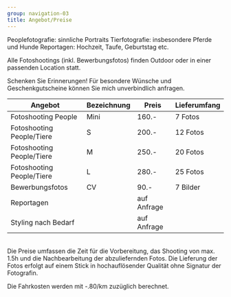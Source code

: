 ```yaml
---
group: navigation-03
title: Angebot/Preise
---
```

Peoplefotografie: sinnliche Portraits
Tierfotografie: insbesondere Pferde und Hunde
Reportagen: Hochzeit, Taufe, Geburtstag etc.

Alle Fotoshootings (inkl. Bewerbungsfotos) finden Outdoor oder in einer passenden Location statt.

Schenken Sie Erinnerungen!
Für besondere Wünsche und Geschenkgutscheine können Sie mich unverbindlich anfragen.

Angebot | Bezeichnung | Preis | Lieferumfang
---|---|---|---
Fotoshooting People | Mini | 160.- | 7 Fotos
Fotoshooting People/Tiere | S | 200.- | 12 Fotos
Fotoshooting People/Tiere | M | 250.- | 20 Fotos
Fotoshooting People/Tiere | L | 280.- | 25 Fotos
Bewerbungsfotos | CV | 90.- | 7 Bilder
Reportagen |  | auf Anfrage | 
Styling nach Bedarf |  | auf Anfrage |

<br>
Die Preise umfassen die Zeit für die Vorbereitung, das Shooting von max. 1.5h und die Nachbearbeitung der abzuliefernden Fotos. Die Lieferung der Fotos erfolgt auf einem Stick in hochauflösender Qualität ohne Signatur der Fotografin. 



Die Fahrkosten werden mit -.80/km zuzüglich berechnet. 
 




